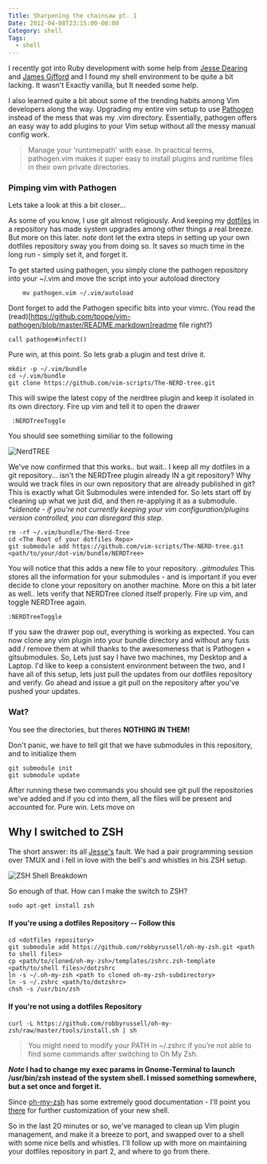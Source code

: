 ```yaml
---
Title: Sharpening the chainsaw pt. 1
Date: 2012-04-08T23:15:00-00:00
Category: shell
Tags:
  - shell
---
```


I recently got into Ruby development with some help from [Jesse Dearing](http://jessedearing.com) and [James Gifford](https://plus.google.com/103797989648432285071/posts) and I found my shell environment to be quite a bit lacking. It wasn't Exactly vanilla, but It needed some help.

I also learned quite a bit about some of the trending habits among Vim developers along the way. Upgrading my entire vim setup to use [Pathogen](https://github.com/tpope/vim-pathogen) instead of the mess that was my .vim directory. Essentially, pathogen offers an easy way to add plugins to your Vim setup without all the messy manual config work.

>Manage your 'runtimepath' with ease. In practical terms, pathogen.vim makes it super easy to install plugins and runtime files in their own private directories.

### Pimping vim with Pathogen

Lets take a look at this a bit closer...

As some of you know, I use git almost religiously. And keeping my [dotfiles](https://github.com/chuckbutler/dotfiles) in a repository has made system upgrades among other things a real breeze. But more on this later. _note_ dont let the extra steps in setting up your own dotfiles repository sway you from doing so. It saves so much time in the long run - simply set it, and forget it.


To get started using pathogen, you simply clone the pathogen repository into your ~/.vim and move the script into your autoload directory

```
    mv pathogen.vim ~/.vim/autoload
```
Dont forget to add the Pathogen specific bits into your vimrc. (You read the (read)[https://github.com/tpope/vim-pathogen/blob/master/README.markdown]readme file right?)

```
call pathogen#infect()
```

Pure win, at this point. So lets grab a plugin and test drive it.

```
mkdir -p ~/.vim/bundle
cd ~/.vim/bundle
git clone https://github.com/vim-scripts/The-NERD-tree.git
```

This will swipe the latest copy of the nerdtree plugin and keep it isolated in its own directory. Fire up vim and tell it to open the drawer

```
 :NERDTreeToggle
```

You should see something similiar to the following

![NerdTREE](/images/2012/Apr/vim_drawer.png)

We've now confirmed that this works.. but wait.. I keep all my dotfiles in a git repository... isn't the NERDTree plugin already IN a git repository? Why would we track files in our own repository that are already published in git? This is exactly what Git Submodules were intended for. So lets start off by cleaning up what we just did, and then re-applying it as a submodule. _*sidenote - if you're not currently keeping your vim configuration/plugins version controlled, you can disregard this step_.

```
rm -rf ~/.vim/bundle/The-Nerd-Tree
cd <The Root of your dotfiles Repo>
git submodule add https://github.com/vim-scripts/The-NERD-tree.git <path/to/your/dot-vim/bundle/NERDTree>

```

You will notice that this adds a new file to your repository. _.gitmodules_ This stores all the information for your submodules - and is important if you ever decide to clone your repository on another machine. More on this a bit later as well.. lets verify that NERDTree cloned itself properly. Fire up vim, and toggle NERDTree again.

```
:NERDTreeToggle
```

If you saw the drawer pop out, everything is working as expected. You can now clone any vim plugin into your bundle directory and without any fuss add / remove them at whill thanks to the awesomeness that is Pathogen + gitsubmodules. So, Lets just say I have two machines, my Desktop and a Laptop. I'd like to keep a consistent environment between the two, and I have all of this setup, lets just pull the updates from our dotfiles repository and verify. Go ahead and issue a git pull on the repository after you've pushed your updates.

### Wat?
You see the directories, but theres __NOTHING IN THEM!__

Don't panic, we have to tell git that we have submodules in this repository, and to initialize them

```
git submodule init
git submodule update
```

After running these two commands you should see git pull the repositories we've added and if you cd into them, all the files will be present and accounted for. Pure win. Lets move on

## Why I switched to ZSH ##

The short answer: its all [Jesse's](http://jessedearing.com) fault. We had a pair programming session over TMUX and i fell in love with the bell's and whistles in his ZSH setup.

![ZSH Shell Breakdown](/images/2012/Apr/zsh-shell-diagram.jpg)

So enough of that. How can I make the switch to ZSH?


```
sudo apt-get install zsh
```

#### If you're using a dotfiles Repository -- Follow this ####

```
cd <dotfiles repository>
git submodule add https://github.com/robbyrussell/oh-my-zsh.git <path to shell files>
cp <path/to/cloned/oh-my-zsh>/templates/zshrc.zsh-template <path/to/shell files>/dotzshrc
ln -s ~/.oh-my-zsh <path to cloned oh-my-zsh-subdirectory>
ln -s ~/.zshrc <path/to/dotzshrc>
chsh -s /usr/bin/zsh
```

#### If you're not using a dotfiles Repository ####

```
curl -L https://github.com/robbyrussell/oh-my-zsh/raw/master/tools/install.sh | sh

```

>You might need to modify your PATH in ~/.zshrc if you’re not able to find some commands after switching to Oh My Zsh.

__*Note* I had to change my exec params in Gnome-Terminal to launch /usr/bin/zsh instead of the system shell. I missed something somewhere, but a set once and forget it.__



Since  [oh-my-zsh](https://github.com/robbyrussell/oh-my-zsh) has some extremely good documentation - I'll point you [there](https://github.com/robbyrussell/oh-my-zsh/blob/master/README.textile) for further customization of your new shell.


So in the last 20 minutes or so, we've managed to clean up Vim plugin management, and make it a breeze to port, and swapped over to a shell with some nice bells and whistles. I'll follow up with more on maintaining your dotfiles repository in part 2, and where to go from there.
